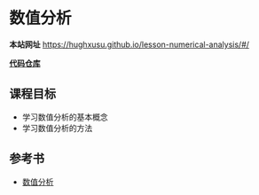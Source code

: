 # 数值分析

**本站网址**  https://hughxusu.github.io/lesson-numerical-analysis/#/

**[代码仓库](https://github.com/hughxusu/lesson-numerical-analysis)**

## 课程目标

* 学习数值分析的基本概念
* 学习数值分析的方法

## 参考书

* [数值分析](https://book.douban.com/subject/3525004/)

